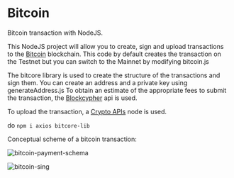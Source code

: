 # Bitcoin
Bitcoin transaction with NodeJS.

This NodeJS project will allow you to create, sign and upload transactions to the [Bitcoin](https://bitcoin.org) blockchain. This code by default creates the transaction on the Testnet but you can switch to the Mainnet by modifying bitcoin.js

The bitcore library is used to create the structure of the transactions and sign them. You can create an address and a private key using generateAddress.js
To obtain an estimate of the appropriate fees to submit the transaction, the [Blockcypher](https://www.blockcypher.com/) api is used.

To upload the transaction, a [Crypto APIs](https://cryptoapis.io/) node is used.

do `npm i axios bitcore-lib`

Conceptual scheme of a bitcoin transaction:

![bitcoin-payment-schema](https://user-images.githubusercontent.com/92114788/200150795-2e72d230-036b-4be1-a56a-29019c5e8551.png)

![bitcoin-sing](https://user-images.githubusercontent.com/92114788/200150865-52d5d8f9-c688-48d0-b94c-72136853e5be.png)



